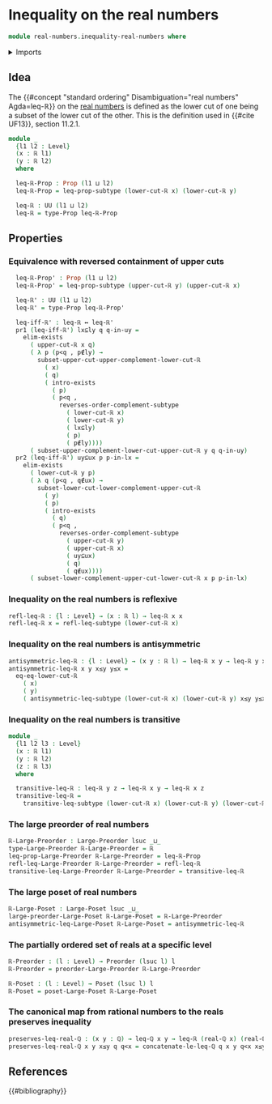 # Inequality on the real numbers

```agda
module real-numbers.inequality-real-numbers where
```

<details><summary>Imports</summary>

```agda
open import elementary-number-theory.inequality-rational-numbers
open import elementary-number-theory.rational-numbers
open import elementary-number-theory.strict-inequality-rational-numbers

open import foundation.complements-subtypes
open import foundation.dependent-pair-types
open import foundation.existential-quantification
open import foundation.identity-types
open import foundation.logical-equivalences
open import foundation.propositions
open import foundation.subtypes
open import foundation.universe-levels

open import order-theory.large-posets
open import order-theory.large-preorders
open import order-theory.posets
open import order-theory.preorders

open import real-numbers.dedekind-real-numbers
open import real-numbers.rational-real-numbers
```

</details>

## Idea

The {{#concept "standard ordering" Disambiguation="real numbers" Agda=leq-ℝ}} on
the [real numbers](real-numbers.dedekind-real-numbers.md) is defined as the
lower cut of one being a subset of the lower cut of the other. This is the
definition used in {{#cite UF13}}, section 11.2.1.

```agda
module _
  {l1 l2 : Level}
  (x : ℝ l1)
  (y : ℝ l2)
  where

  leq-ℝ-Prop : Prop (l1 ⊔ l2)
  leq-ℝ-Prop = leq-prop-subtype (lower-cut-ℝ x) (lower-cut-ℝ y)

  leq-ℝ : UU (l1 ⊔ l2)
  leq-ℝ = type-Prop leq-ℝ-Prop
```

## Properties

### Equivalence with reversed containment of upper cuts

```agda
  leq-ℝ-Prop' : Prop (l1 ⊔ l2)
  leq-ℝ-Prop' = leq-prop-subtype (upper-cut-ℝ y) (upper-cut-ℝ x)

  leq-ℝ' : UU (l1 ⊔ l2)
  leq-ℝ' = type-Prop leq-ℝ-Prop'

  leq-iff-ℝ' : leq-ℝ ↔ leq-ℝ'
  pr1 (leq-iff-ℝ') lx⊆ly q q-in-uy =
    elim-exists
      ( upper-cut-ℝ x q)
      ( λ p (p<q , p∉ly) →
        subset-upper-cut-upper-complement-lower-cut-ℝ
          ( x)
          ( q)
          ( intro-exists
            ( p)
            ( p<q ,
              reverses-order-complement-subtype
                ( lower-cut-ℝ x)
                ( lower-cut-ℝ y)
                ( lx⊆ly)
                ( p)
                ( p∉ly))))
      ( subset-upper-complement-lower-cut-upper-cut-ℝ y q q-in-uy)
  pr2 (leq-iff-ℝ') uy⊆ux p p-in-lx =
    elim-exists
      ( lower-cut-ℝ y p)
      ( λ q (p<q , q∉ux) →
        subset-lower-cut-lower-complement-upper-cut-ℝ
          ( y)
          ( p)
          ( intro-exists
            ( q)
            ( p<q ,
              reverses-order-complement-subtype
                ( upper-cut-ℝ y)
                ( upper-cut-ℝ x)
                ( uy⊆ux)
                ( q)
                ( q∉ux))))
      ( subset-lower-complement-upper-cut-lower-cut-ℝ x p p-in-lx)
```

### Inequality on the real numbers is reflexive

```agda
refl-leq-ℝ : {l : Level} → (x : ℝ l) → leq-ℝ x x
refl-leq-ℝ x = refl-leq-subtype (lower-cut-ℝ x)
```

### Inequality on the real numbers is antisymmetric

```agda
antisymmetric-leq-ℝ : {l : Level} → (x y : ℝ l) → leq-ℝ x y → leq-ℝ y x → x ＝ y
antisymmetric-leq-ℝ x y x≤y y≤x =
  eq-eq-lower-cut-ℝ
    ( x)
    ( y)
    ( antisymmetric-leq-subtype (lower-cut-ℝ x) (lower-cut-ℝ y) x≤y y≤x)
```

### Inequality on the real numbers is transitive

```agda
module _
  {l1 l2 l3 : Level}
  (x : ℝ l1)
  (y : ℝ l2)
  (z : ℝ l3)
  where

  transitive-leq-ℝ : leq-ℝ y z → leq-ℝ x y → leq-ℝ x z
  transitive-leq-ℝ =
    transitive-leq-subtype (lower-cut-ℝ x) (lower-cut-ℝ y) (lower-cut-ℝ z)
```

### The large preorder of real numbers

```agda
ℝ-Large-Preorder : Large-Preorder lsuc _⊔_
type-Large-Preorder ℝ-Large-Preorder = ℝ
leq-prop-Large-Preorder ℝ-Large-Preorder = leq-ℝ-Prop
refl-leq-Large-Preorder ℝ-Large-Preorder = refl-leq-ℝ
transitive-leq-Large-Preorder ℝ-Large-Preorder = transitive-leq-ℝ
```

### The large poset of real numbers

```agda
ℝ-Large-Poset : Large-Poset lsuc _⊔_
large-preorder-Large-Poset ℝ-Large-Poset = ℝ-Large-Preorder
antisymmetric-leq-Large-Poset ℝ-Large-Poset = antisymmetric-leq-ℝ
```

### The partially ordered set of reals at a specific level

```agda
ℝ-Preorder : (l : Level) → Preorder (lsuc l) l
ℝ-Preorder = preorder-Large-Preorder ℝ-Large-Preorder

ℝ-Poset : (l : Level) → Poset (lsuc l) l
ℝ-Poset = poset-Large-Poset ℝ-Large-Poset
```

### The canonical map from rational numbers to the reals preserves inequality

```agda
preserves-leq-real-ℚ : (x y : ℚ) → leq-ℚ x y → leq-ℝ (real-ℚ x) (real-ℚ y)
preserves-leq-real-ℚ x y x≤y q q<x = concatenate-le-leq-ℚ q x y q<x x≤y
```

## References

{{#bibliography}}
